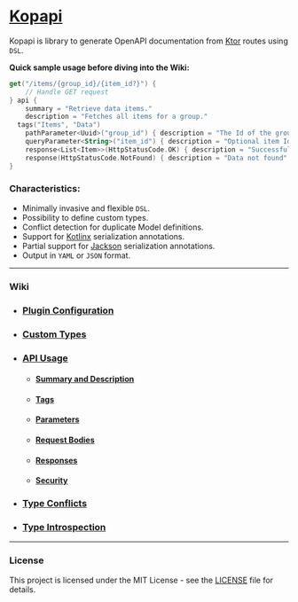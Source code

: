 # [Kopapi](https://github.com/perracodex/kopapi)

Kopapi is library to generate OpenAPI documentation from [Ktor](https://ktor.io/) routes using `DSL`.

**Quick sample usage before diving into the Wiki:**

```kotlin
get("/items/{group_id}/{item_id?}") {
    // Handle GET request
} api { 
    summary = "Retrieve data items."
    description = "Fetches all items for a group."
  tags("Items", "Data")
    pathParameter<Uuid>("group_id") { description = "The Id of the group to resolve." }
    queryParameter<String>("item_id") { description = "Optional item Id to locate." }
    response<List<Item>>(HttpStatusCode.OK) { description = "Successful fetch" }
    response(HttpStatusCode.NotFound) { description = "Data not found" }
}
```

### Characteristics:

* Minimally invasive and flexible `DSL`.
* Possibility to define custom types.
* Conflict detection for duplicate Model definitions.
* Support for [Kotlinx](https://github.com/Kotlin/kotlinx.serialization) serialization annotations.
* Partial support for [Jackson](https://github.com/FasterXML/jackson-module-kotlin) serialization annotations.
* Output in `YAML` or `JSON` format.

---

### Wiki

* ### [Plugin Configuration](./.wiki/01.plugin-configuration.md)

* ### [Custom Types](./.wiki/02.custom-types.md)

* ### [API Usage](./.wiki/03.api-usage.md)
    - #### [Summary and Description](./.wiki/04.api-usage-summary-description.md)
    - #### [Tags](./.wiki/05.api-usage-tags.md)
    - #### [Parameters](./.wiki/06.api-usage-parameters.md)
    - #### [Request Bodies](./.wiki/07.api-usage-request-body.md)
    - #### [Responses](./.wiki/08.api-usage-responses.md)
    - #### [Security](./.wiki/09.api-usage-security.md)

* ### [Type Conflicts](./.wiki/10.type-conflicts.md)

* ### [Type Introspection](./.wiki/11.type-introspection.md)

---

### License

This project is licensed under the MIT License - see the [LICENSE](LICENSE) file for details.

